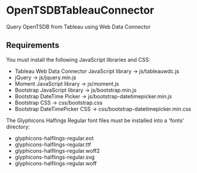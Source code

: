 # OpenTSDBTableauConnector
Query OpenTSDB from Tableau using Web Data Connector

## Requirements

You must install the following JavaScript libraries and CSS:

* Tableau Web Data Connector JavaScript library -> js/tableauwdc.js
* jQuery -> js/jquery.min.js
* Moment JavaScript library -> js/moment.js
* Bootstrap JavaScript library -> js/bootstrap.min.js
* Bootstrap DateTime Picker -> js/bootstrap-datetimepicker.min.js
* Bootstrap CSS -> css/bootstrap.css
* Bootstrap DateTimePicker CSS -> css/bootstrap-datetimepicker.min.css 

The Glyphicons Halfings Regular font files must be installed into a 'fonts' directory:

* glyphicons-halflings-regular.eot  
* glyphicons-halflings-regular.ttf   
* glyphicons-halflings-regular.woff2
* glyphicons-halflings-regular.svg  
* glyphicons-halflings-regular.woff
